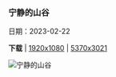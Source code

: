 ### 宁静的山谷

日期：2023-02-22

**下载**  |  [1920x1080](https://cn.bing.com/th?id=OHR.BabblingBrook_ZH-CN9371346787_1920x1080.jpg)  |  [5370x3021](https://cn.bing.com/th?id=OHR.BabblingBrook_ZH-CN9371346787_UHD.jpg)

![宁静的山谷](https://cn.bing.com/th?id=OHR.BabblingBrook_ZH-CN9371346787_1920x1080.jpg "克罗索尔山谷，斯诺多尼亚国家公园，英国威尔士 (© Matthew Williams Ellis/Plainpicture)")

